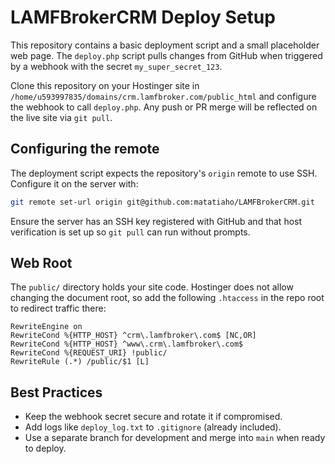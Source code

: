 # LAMFBrokerCRM Deploy Setup

This repository contains a basic deployment script and a small placeholder web page. The `deploy.php` script pulls changes from GitHub when triggered by a webhook with the secret `my_super_secret_123`.

Clone this repository on your Hostinger site in `/home/u593997835/domains/crm.lamfbroker.com/public_html` and configure the webhook to call `deploy.php`. Any push or PR merge will be reflected on the live site via `git pull`.

## Configuring the remote
The deployment script expects the repository's `origin` remote to use SSH. Configure it on the server with:

```bash
git remote set-url origin git@github.com:matatiaho/LAMFBrokerCRM.git
```

Ensure the server has an SSH key registered with GitHub and that host verification is set up so `git pull` can run without prompts.

## Web Root

The `public/` directory holds your site code. Hostinger does not allow changing the document root, so add the following `.htaccess` in the repo root to redirect traffic there:

```
RewriteEngine on
RewriteCond %{HTTP_HOST} ^crm\.lamfbroker\.com$ [NC,OR]
RewriteCond %{HTTP_HOST} ^www\.crm\.lamfbroker\.com$
RewriteCond %{REQUEST_URI} !public/
RewriteRule (.*) /public/$1 [L]

```
## Best Practices
- Keep the webhook secret secure and rotate it if compromised.
- Add logs like `deploy_log.txt` to `.gitignore` (already included).
- Use a separate branch for development and merge into `main` when ready to deploy.